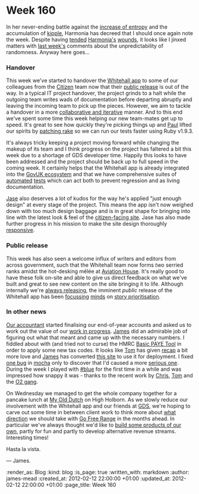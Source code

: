Week 160
========

In her never-ending battle against the [increase of entropy][video about time] and the accumulation of [kipple][definition of kipple], Harmonia has decreed that I should once again note the week. Despite having [tended][Harmonia issue 10] [Harmonia's][Harmonia issue 4] [wounds][Harmonia issue 6], it looks like I jinxed matters with [last week's][Week 159] comments about the unpredictability of randomness. Anyway here goes...

### Handover

This week we've started to handover the [Whitehall app][whitehall app] to some of our colleagues from the [Citizen][GovUK] team now that their [public release][citizen beta release] is out of the way. In a typical IT project handover, the project grinds to a halt while the outgoing team writes wads of documentation before departing abruptly and leaving the incoming team to pick up the pieces. However, we aim to tackle a handover in a more [collaborative and iterative][Agile Manifesto] manner. And to this end we've spent some time this week helping our new team-mates get up to speed. It's great to see how quickly they're picking things up and [Paul][Paul Battley] lifted our spirits by [patching rake][rake patch] so we can run our tests faster using Ruby v1.9.3.

It's always tricky keeping a project moving forward while changing the makeup of its team and I think progress on the project has faltered a bit this week due to a shortage of GDS developer time. Happily this looks to have been addressed and the project should be back up to full speed in the coming week. It certainly helps that the Whitehall app is already integrated into the [GovUK ecosystem][] and that we have comprehensive suites of [automated][Whitehall tests] [tests][Whitehall features] which can act both to prevent regression and as living documentation.

[Jase][Jason Cale] also deserves a lot of kudos for the way he's applied "just enough design" at every stage of the project. This means the app isn't now weighed down with too much design baggage and is in great shape for bringing into line with the latest look & feel of the [citizen-facing site][GovUK]. Jase has also made further progress in his mission to make the site design thoroughly [responsive][Responsive design].

### Public release

This week has also seen a welcome influx of writers and editors from across government, such that the Whitehall team now forms _two_ serried ranks amidst the hot-desking mêlée at [Aviation House][]. It's really good to have these folk on-site and able to give us direct feedback on what we've built and great to see new content on the site bringing it to life. Although internally we're [always releasing][Continuous Deployment], the imminent _public_ release of the Whitehall app has been [focussing][Pete Herlihy] [minds][Neil Williams] on [story prioritisation][Whitehall Pivotal].

### In other news

[Our accountant][3CA] started finalising our end-of-year accounts and asked us to work out the value of our [work in progress][Accountancy WIP]. [James][James Adam] did an admirable job of figuring out what that meant and came up with the necessary numbers. I fiddled about with (and tried not to curse) the HMRC [Basic PAYE Tool][HMRC BPT] in order to apply some new tax codes. It looks like [Tom][Tom Ward] has given [recap][Recap repos] a bit more love and [James][James Adam] has converted [this site][GFR] to use it for deployment. I fixed [one bug][Mocha issue 52] in [mocha][Mocha repos] only to discover that I'd caused a more [serious one][Mocha issue 65]. During the week I played with [#blue][Hashblue] for the first time in a while and was impressed how snappy it was - thanks to the recent work by [Chris][Chris Roos], [Tom][Tom Ward] and the [O2 gang][O2 labs].

On Wednesday we managed to get the whole company together for a pancake lunch at [My Old Dutch][] on High Holborn. As we slowly reduce our involvement with the Whitehall app and our friends at [GDS][], we're hoping to carve out some time in between client work to think more about [what direction][GFR how and why] we should take with [Go Free Range][GFR] in the months ahead. In particular we've always thought we'd like to [build some products of our own][GFR whats next], partly for fun and partly to develop alternative revenue streams. Interesting times!

Hasta la vista.

&mdash; James.

[video about time]: http://www.youtube.com/watch?v=9R1OX4fZqKY
[definition of kipple]: http://www.urbandictionary.com/define.php?term=kipple
[Week 159]: /week-159
[Harmonia issue 10]: https://github.com/freerange/harmonia/issues/10
[Harmonia issue 4]: https://github.com/freerange/harmonia/issues/4
[Harmonia issue 6]: https://github.com/freerange/harmonia/issues/6
[whitehall app]: http://digital.cabinetoffice.gov.uk/2011/08/24/government-corporate-websites-in-eye-popping-3d/
[GovUK]: http://gov.uk
[citizen beta release]: http://digital.cabinetoffice.gov.uk/2012/01/31/beta/
[Paul Battley]: http://po-ru.com/
[rake patch]: https://github.com/alphagov/whitehall/commit/77f10d4e062a1cfbc24a0f918ed516676ec3a4f5
[Aviation House]: http://en.wikipedia.org/wiki/Kingsway_(London)#Buildings
[Pete Herlihy]: https://twitter.com/#!/yahoo_pete
[Neil Williams]: https://twitter.com/#!/neillyneil
[GDS]: http://digital.cabinetoffice.gov.uk/
[Agile Manifesto]: http://agilemanifesto.org/
[GovUK ecosystem]: http://github.com/alphagov/
[Whitehall tests]: https://github.com/alphagov/whitehall/tree/master/test
[Whitehall features]: https://github.com/alphagov/whitehall/tree/master/features
[Jason Cale]: /jason-cale
[Responsive design]: http://www.alistapart.com/articles/responsive-web-design/
[Continuous Deployment]: http://www.startuplessonslearned.com/search/label/continuous%20deployment
[Whitehall Pivotal]: https://www.pivotaltracker.com/projects/367813
[GFR]: /
[GFR whats next]: /week-153#whats-next
[GFR how and why]: /week-154#how-and-why
[James Adam]: /james-adam
[Tom Ward]: /tom-ward
[Chris Roos]: /chris-roos
[O2 labs]: http://o2labs.co.uk/
[Recap repos]: https://github.com/freerange/recap
[Mocha issue 52]: https://github.com/floehopper/mocha/issues/52
[Mocha issue 65]: https://github.com/floehopper/mocha/issues/65
[Mocha repos]: http://github.com/floehopper/mocha
[Hashblue]: http://hashblue.com
[My Old Dutch]: http://www.myolddutch.com/
[3CA]: http://www.3ca.co.uk/
[Accountancy WIP]: http://www.3caonline.com/2011/01/work-in-progress/
[HMRC]: http://www.hmrc.gov.uk/
[HMRC BPT]: http://www.hmrc.gov.uk/paye/tools/basic-paye-tools.htm

:render_as: Blog
:kind: blog
:is_page: true
:written_with: markdown
:author: james-mead
:created_at: 2012-02-12 22:00:00 +01:00
:updated_at: 2012-02-12 22:00:00 +01:00
:page_title: Week 160
